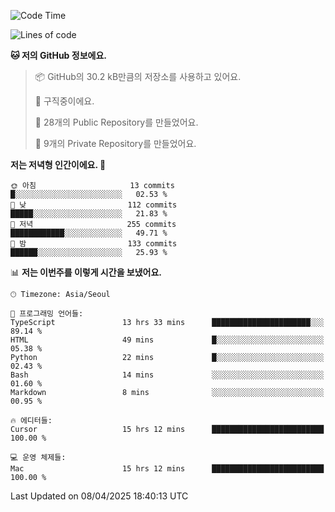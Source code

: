   <!--START_SECTION:waka-->
![Code Time](http://img.shields.io/badge/Code%20Time-1%2C044%20hrs%2044%20mins-blue)

![Lines of code](https://img.shields.io/badge/%EC%A0%80%EB%8A%94%20%EC%97%AC%ED%83%9C%EA%B9%8C%EC%A7%80%20-813.0%20thousand%20%EC%A4%84%EC%9D%98%20%EC%BD%94%EB%93%9C%EB%A5%BC%20%EC%9E%91%EC%84%B1%ED%96%88%EC%96%B4%EC%9A%94.-blue)

**🐱 저의 GitHub 정보에요.** 

> 📦 GitHub의 30.2 kB만큼의 저장소를 사용하고 있어요. 
 > 
> 💼 구직중이에요.
 > 
> 📜 28개의 Public Repository를 만들었어요. 
 > 
> 🔑 9개의 Private Repository를 만들었어요. 
 > 
**저는 저녁형 인간이에요. 🦉** 

```text
🌞 아침                     13 commits          █░░░░░░░░░░░░░░░░░░░░░░░░   02.53 % 
🌆 낮　                     112 commits         █████░░░░░░░░░░░░░░░░░░░░   21.83 % 
🌃 저녁                     255 commits         ████████████░░░░░░░░░░░░░   49.71 % 
🌙 밤　                     133 commits         ██████░░░░░░░░░░░░░░░░░░░   25.93 % 
```


📊 **저는 이번주를 이렇게 시간을 보냈어요.** 

```text
🕑︎ Timezone: Asia/Seoul

💬 프로그래밍 언어들: 
TypeScript               13 hrs 33 mins      ██████████████████████░░░   89.14 % 
HTML                     49 mins             █░░░░░░░░░░░░░░░░░░░░░░░░   05.38 % 
Python                   22 mins             █░░░░░░░░░░░░░░░░░░░░░░░░   02.43 % 
Bash                     14 mins             ░░░░░░░░░░░░░░░░░░░░░░░░░   01.60 % 
Markdown                 8 mins              ░░░░░░░░░░░░░░░░░░░░░░░░░   00.95 % 

🔥 에디터들: 
Cursor                   15 hrs 12 mins      █████████████████████████   100.00 % 

💻 운영 체제들: 
Mac                      15 hrs 12 mins      █████████████████████████   100.00 % 
```


 Last Updated on 08/04/2025 18:40:13 UTC
<!--END_SECTION:waka-->
